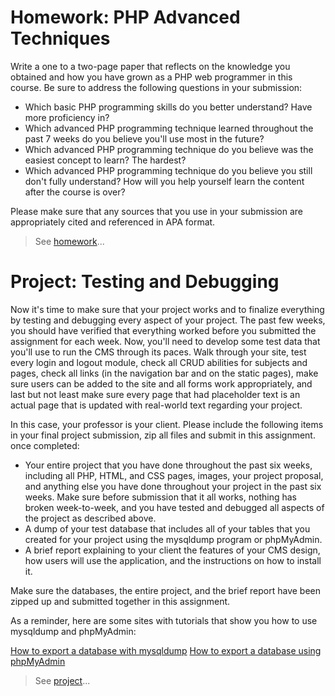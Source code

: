 # Homework: PHP Advanced Techniques

Write a one to a two-page paper that reflects on the knowledge you obtained and how you have grown as a PHP web programmer in this course. Be sure to address the following questions in your submission:

- Which basic PHP programming skills do you better understand? Have more proficiency in?
- Which advanced PHP programming technique learned throughout the past 7 weeks do you believe you'll use most in the future?
- Which advanced PHP programming technique do you believe was the easiest concept to learn? The hardest?
- Which advanced PHP programming technique do you believe you still don't fully understand? How will you help yourself learn the content after the course is over?

Please make sure that any sources that you use in your submission are appropriately cited and referenced in APA format.

> See [homework](https://git.vdm.dev/champlain/WEBD-325-45/src/branch/master/week-07/homework)...

# Project: Testing and Debugging

Now it's time to make sure that your project works and to finalize everything by testing and debugging every aspect of your project.  The past few weeks, you should have verified that everything worked before you submitted the assignment for each week.  Now, you'll need to develop some test data that you'll use to run the CMS through its paces.  Walk through your site, test every login and logout module, check all CRUD abilities for subjects and pages, check all links (in the navigation bar and on the static pages), make sure users can be added to the site and all forms work appropriately, and last but not least make sure every page that had placeholder text is an actual page that is updated with real-world text regarding your project.

In this case, your professor is your client.  Please include the following items in your final project submission, zip all files and submit in this assignment. once completed:

- Your entire project that you have done throughout the past six weeks, including all PHP, HTML, and CSS pages, images, your project proposal, and anything else you have done throughout your project in the past six weeks.  Make sure before submission that it all works, nothing has broken week-to-week, and you have tested and debugged all aspects of the project as described above.
- A dump of your test database that includes all of your tables that you created for your project using the mysqldump program or phpMyAdmin.
- A brief report explaining to your client the features of your CMS design, how users will use the application, and the instructions on how to install it.

Make sure the databases, the entire project, and the brief report have been zipped up and submitted together in this assignment.

As a reminder, here are some sites with tutorials that show you how to use mysqldump and phpMyAdmin:

[How to export a database with mysqldump](http://dev.mysql.com/doc/refman/5.1/en/mysqldump.html)
[How to export a database using phpMyAdmin](http://fragments.turtlemeat.com/mysql-database-backup-restore-phpmyadmin.php)

> See [project](https://git.vdm.dev/champlain/WEBD-325-45/src/branch/master/week-07/project)...

